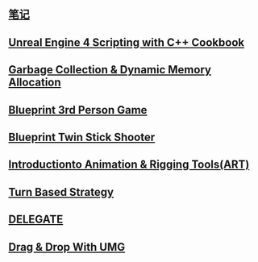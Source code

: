 ## [笔记](笔记.md)
## [Unreal Engine 4 Scripting with C++ Cookbook](UnrealEngine4ScriptingwithC++.md)
## [Garbage Collection & Dynamic Memory Allocation](GarbageCollection&DynamicMemoryAllocation.md)
## [Blueprint 3rd Person Game](Blueprint3rdPersonGame.md)
## [Blueprint Twin Stick Shooter](BlueprintTwinStickShooter.md)
## [Introductionto Animation & Rigging Tools(ART)](IntroductiontoAnimation&RiggingTools(ART).md)
## [Turn Based Strategy](TurnBasedStrategy2.md)
## [DELEGATE](Delegate.md)
## [Drag & Drop With UMG](Drag&DropWithUMG.md)
